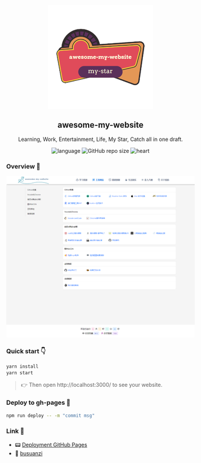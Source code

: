 <p align="center">
 <img width="280px" src="./src/asset/img/logo3.png" align="center" alt="awesome-my-website" />
 <h2 align="center">awesome-my-website</h2>
 <p align="center">Learning, Work, Entertainment, Life, My Star, Catch all in one draft.</p>
</p>

<p align="center">
 <img alt="language" src="https://img.shields.io/badge/language-react-red">
 <img alt="GitHub repo size" src="https://img.shields.io/github/repo-size/zzugbb/awesome-my-website?logo=github">
 <img alt="heart" src="https://img.shields.io/badge/BUILT_WITH_%E2%9D%A4%EF%B8%8F%20-0087ed">
</p>

### Overview :clap:


<img alt="website" src="./public/website.png">


### Quick start :point_down:

```sh
yarn install
yarn start
```

> :point_right: Then open http://localhost:3000/ to see your website.

### Deploy to gh-pages :muscle:

```sh
npm run deploy -- -m "commit msg"
```

### Link :link:

* :pager: [Deployment GitHub Pages](https://create-react-app.bootcss.com/docs/deployment#github-pages)
* :sunflower: [busuanzi](https://busuanzi.ibruce.info/)
